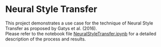 # Neural Style Transfer
This project demonstrates a use case for the technique of Neural Style Transfer as proposed by Gatys et al. (2016).\
Please refer to the notebook file [NeuralStyleTransfer.ipynb](NeuralStyleTransfer.ipynb) for a detailed description of the process and results.
